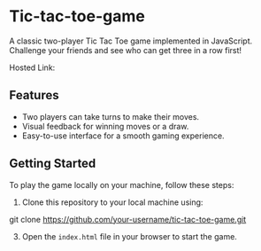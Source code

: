 # Tic-tac-toe-game
A classic two-player Tic Tac Toe game implemented in JavaScript. Challenge your friends and see who can get three in a row first!

Hosted Link: 
## Features

- Two players can take turns to make their moves.
- Visual feedback for winning moves or a draw.
- Easy-to-use interface for a smooth gaming experience.

## Getting Started

To play the game locally on your machine, follow these steps:

1. Clone this repository to your local machine using:

git clone https://github.com/your-username/tic-tac-toe-game.git

3. Open the `index.html` file in your browser to start the game.


  
